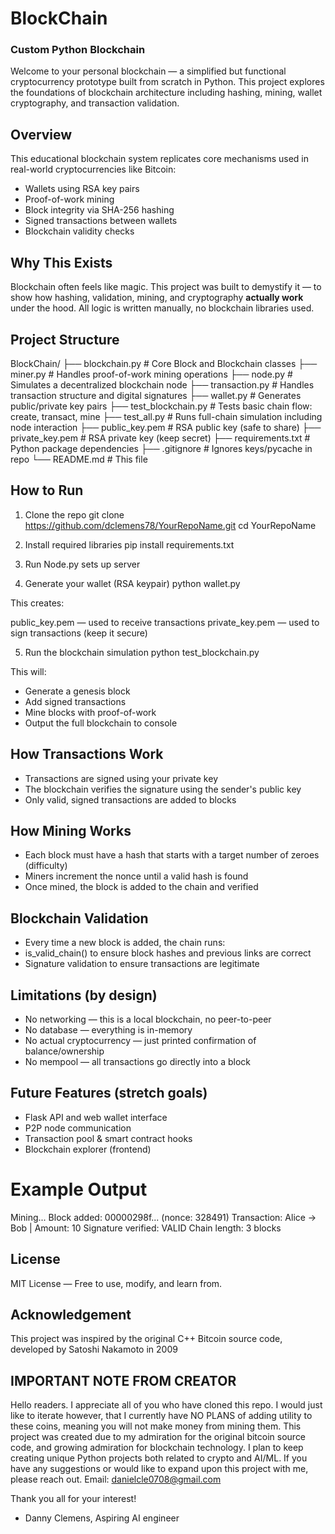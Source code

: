 # BlockChain

### Custom Python Blockchain

Welcome to your personal blockchain — a simplified but functional cryptocurrency prototype built from scratch in Python. This project explores the foundations of blockchain architecture including hashing, mining, wallet cryptography, and transaction validation.

##  Overview

This educational blockchain system replicates core mechanisms used in real-world cryptocurrencies like Bitcoin:

-  Wallets using RSA key pairs  
-  Proof-of-work mining  
-  Block integrity via SHA-256 hashing  
-  Signed transactions between wallets  
-  Blockchain validity checks


## Why This Exists

Blockchain often feels like magic. This project was built to demystify it — to show how hashing, validation, mining, and cryptography **actually work** under the hood. All logic is written manually, no blockchain libraries used.


## Project Structure

BlockChain/
├── blockchain.py # Core Block and Blockchain classes
├── miner.py # Handles proof-of-work mining operations
├── node.py # Simulates a decentralized blockchain node
├── transaction.py # Handles transaction structure and digital signatures
├── wallet.py # Generates public/private key pairs
├── test_blockchain.py # Tests basic chain flow: create, transact, mine
├── test_all.py # Runs full-chain simulation including node interaction
├── public_key.pem # RSA public key (safe to share)
├── private_key.pem # RSA private key (keep secret)
├── requirements.txt # Python package dependencies
├── .gitignore # Ignores keys/pycache in repo
└── README.md # This file

## How to Run

1. Clone the repo
git clone https://github.com/dclemens78/YourRepoName.git
cd YourRepoName

2. Install required libraries
pip install requirements.txt

3. Run Node.py
sets up server

4. Generate your wallet (RSA keypair)
python wallet.py

This creates:

public_key.pem — used to receive transactions
private_key.pem — used to sign transactions (keep it secure)

5. Run the blockchain simulation
python test_blockchain.py

This will:

  - Generate a genesis block
  - Add signed transactions
  - Mine blocks with proof-of-work
  - Output the full blockchain to console

## How Transactions Work

  - Transactions are signed using your private key
  - The blockchain verifies the signature using the sender's public key
  - Only valid, signed transactions are added to blocks

## How Mining Works

  - Each block must have a hash that starts with a target number of zeroes (difficulty)
  - Miners increment the nonce until a valid hash is found
  - Once mined, the block is added to the chain and verified

## Blockchain Validation
  - Every time a new block is added, the chain runs:
  - is_valid_chain() to ensure block hashes and previous links are correct
  - Signature validation to ensure transactions are legitimate

## Limitations (by design)
  - No networking — this is a local blockchain, no peer-to-peer
  - No database — everything is in-memory
  - No actual cryptocurrency — just printed confirmation of balance/ownership
  - No mempool — all transactions go directly into a block

## Future Features (stretch goals)
   - Flask API and web wallet interface
   - P2P node communication
   - Transaction pool & smart contract hooks
   - Blockchain explorer (frontend)
     

# Example Output
Mining...
Block added: 00000298f... (nonce: 328491)
Transaction: Alice → Bob | Amount: 10
Signature verified: VALID
Chain length: 3 blocks

## License
MIT License — Free to use, modify, and learn from.

## Acknowledgement
This project was inspired by the original C++ Bitcoin source code, developed by Satoshi Nakamoto in 2009

## IMPORTANT NOTE FROM CREATOR

Hello readers. I appreciate all of you who have cloned this repo. I would just like to iterate however, that I currently have NO PLANS of adding utility to these coins, meaning you will not make money from mining them. This project was created due to my admiration for the original bitcoin source code, and growing admiration for blockchain technology. I plan to keep creating unique Python projects both related to crypto and AI/ML. If you have any suggestions or would like to expand upon this project with me, please reach out. 
Email: danielcle0708@gmail.com

Thank you all for your interest!

- Danny Clemens, Aspiring AI engineer

